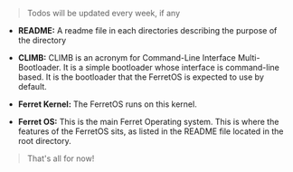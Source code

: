 > Todos will be updated every week, if any

- **README:** A readme file in each directories describing the purpose of the directory

- **CLIMB:** CLIMB is an acronym for Command-Line Interface Multi-Bootloader. It is a simple bootloader whose interface is command-line based. It is the bootloader that the FerretOS is expected to use by default.

- **Ferret Kernel:** The FerretOS runs on this kernel.

- **Ferret OS:** This is the main Ferret Operating system. This is where the features of the FerretOS sits, as listed in the README file located in the root directory.

> That's all for now!
